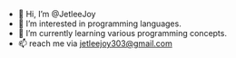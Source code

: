 - 👋 Hi, I’m @JetleeJoy
- 👀 I’m interested in programming languages.
- 🌱 I’m currently learning various programming concepts.
- 📫 reach me via jetleejoy303@gmail.com

<!---
JetleeJoy/JetleeJoy is a ✨ special ✨ repository because its `README.md` (this file) appears on your GitHub profile.
You can click the Preview link to take a look at your changes.
--->
